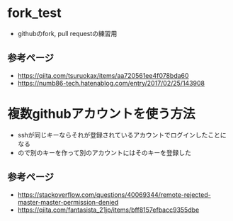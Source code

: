 # fork_test
* githubのfork, pull requestの練習用

## 参考ページ
* https://qiita.com/tsuruokax/items/aa720561ee4f078bda60
* https://numb86-tech.hatenablog.com/entry/2017/02/25/143908

# 複数githubアカウントを使う方法
* sshが同じキーならそれが登録されているアカウントでログインしたことになる
* ので別のキーを作って別のアカウントにはそのキーを登録した

## 参考ページ
* https://stackoverflow.com/questions/40069344/remote-rejected-master-master-permission-denied
* https://qiita.com/fantasista_21jp/items/bff8157efbacc9355dbe
